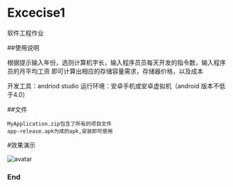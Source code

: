# Excecise1

软件工程作业

##使用说明

根据提示输入年份，选则计算机字长，输入程序员员每天开发的指令数，输入程序员的月平均工资
即可计算出相应的存储容量需求，存储器价格，以及成本

开发工具：andriod studio
运行环境：安卓手机或安卓虚拟机（android 版本不低于4.0）

##文件

    MyApplication.zip包含了所有的项目文件
    app-release.apk为成的apk,安装即可使用

#效果演示

![avatar](https://github.com/JiSanSET/se_task/blob/master/1705010301-%E6%9D%8E%E6%9D%B0/task1/1p563-p90oa.gif)

### End
